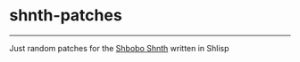 # shnth-patches
---

Just random patches for the [Shbobo Shnth](http://shbobo.net) written in Shlisp

